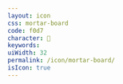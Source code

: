 ```yaml
---
layout: icon
css: mortar-board
code: f0d7
character: 
keywords: 
uiWidth: 32
permalink: /icon/mortar-board/
isIcon: true
---
```

